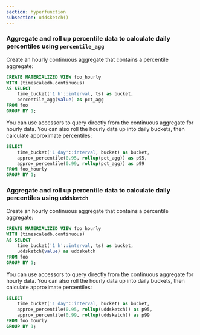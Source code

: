 ```yaml
---
section: hyperfunction
subsection: uddsketch()
---
```


### Aggregate and roll up percentile data to calculate daily percentiles using `percentile_agg`

Create an hourly continuous aggregate that contains a percentile aggregate:

```sql
CREATE MATERIALIZED VIEW foo_hourly
WITH (timescaledb.continuous)
AS SELECT
    time_bucket('1 h'::interval, ts) as bucket,
    percentile_agg(value) as pct_agg
FROM foo
GROUP BY 1;
```

You can use accessors to query directly from the continuous aggregate for
hourly data. You can also roll the hourly data up into daily buckets, then
calculate approximate percentiles:

```sql
SELECT
    time_bucket('1 day'::interval, bucket) as bucket,
    approx_percentile(0.95, rollup(pct_agg)) as p95,
    approx_percentile(0.99, rollup(pct_agg)) as p99
FROM foo_hourly
GROUP BY 1;
```

### Aggregate and roll up percentile data to calculate daily percentiles using `uddsketch`

Create an hourly continuous aggregate that contains a percentile aggregate:

```sql
CREATE MATERIALIZED VIEW foo_hourly
WITH (timescaledb.continuous)
AS SELECT
    time_bucket('1 h'::interval, ts) as bucket,
    uddsketch(value) as uddsketch
FROM foo
GROUP BY 1;
```

You can use accessors to query directly from the continuous aggregate for
hourly data. You can also roll the hourly data up into daily buckets, then
calculate approximate percentiles:

```sql
SELECT
    time_bucket('1 day'::interval, bucket) as bucket,
    approx_percentile(0.95, rollup(uddsketch)) as p95,
    approx_percentile(0.99, rollup(uddsketch)) as p99
FROM foo_hourly
GROUP BY 1;
```
